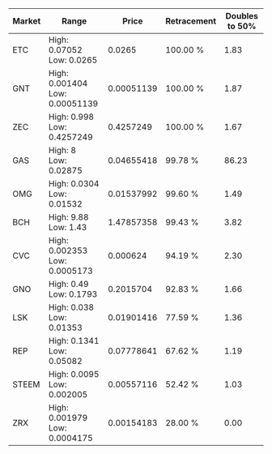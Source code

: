 | Market | Range | Price| Retracement | Doubles to 50% |
| --- | --- | --- | --- | --- |
| ETC | High: 0.07052<br />Low: 0.0265 | 0.0265 | 100.00 % | 1.83 |
| GNT | High: 0.001404<br />Low: 0.00051139 | 0.00051139 | 100.00 % | 1.87 |
| ZEC | High: 0.998<br />Low: 0.4257249 | 0.4257249 | 100.00 % | 1.67 |
| GAS | High: 8<br />Low: 0.02875 | 0.04655418 | 99.78 % | 86.23 |
| OMG | High: 0.0304<br />Low: 0.01532 | 0.01537992 | 99.60 % | 1.49 |
| BCH | High: 9.88<br />Low: 1.43 | 1.47857358 | 99.43 % | 3.82 |
| CVC | High: 0.002353<br />Low: 0.0005173 | 0.000624 | 94.19 % | 2.30 |
| GNO | High: 0.49<br />Low: 0.1793 | 0.2015704 | 92.83 % | 1.66 |
| LSK | High: 0.038<br />Low: 0.01353 | 0.01901416 | 77.59 % | 1.36 |
| REP | High: 0.1341<br />Low: 0.05082 | 0.07778641 | 67.62 % | 1.19 |
| STEEM | High: 0.0095<br />Low: 0.002005 | 0.00557116 | 52.42 % | 1.03 |
| ZRX | High: 0.001979<br />Low: 0.0004175 | 0.00154183 | 28.00 % | 0.00 |
